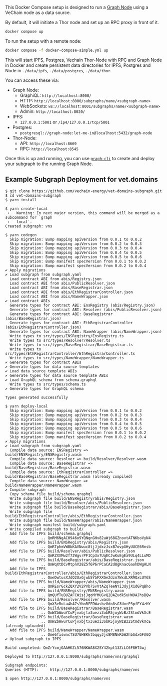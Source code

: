 This Docker Compose setup is designed to run a [Graph Node](https://github.com/graphprotocol/graph-node/tree/master/docker) using a VeChain node as a data source.

By default, it will initiate a Thor node and set up an RPC proxy in front of it.

```sh
docker compose up
```

To run the setup with a remote node:

```sh
docker compose -f docker-compose-simple.yml up 
```

This will start IPFS, Postgres, Vechain Thor-Node with RPC and Graph Node in Docker and create persistent
data directories for IPFS, Postgres and Node in `./data/ipfs`, `./data/postgres`, `./data/thor`.

You can access these via:

- Graph Node:
  - GraphiQL: `http://localhost:8000/`
  - HTTP: `http://localhost:8000/subgraphs/name/<subgraph-name>`
  - WebSockets: `ws://localhost:8001/subgraphs/name/<subgraph-name>`
  - Admin: `http://localhost:8020/`
- IPFS:
  - `127.0.0.1:5001` or `/ip4/127.0.0.1/tcp/5001`
- Postgres:
  - `postgresql://graph-node:let-me-in@localhost:5432/graph-node`
- Thor-Node:
  - API: `http://localhost:8669`
  - RPC: `http://localhost:8545`

Once this is up and running, you can use [`graph-cli`](https://github.com/graphprotocol/graph-tooling/tree/main/packages/cli) to create and deploy your subgraph to the running Graph Node.
  

## Example Subgraph Deployment for vet.domains

```shell
$ git clone https://github.com/vechain-energy/vet-domains-subgraph.git
$ cd vet-domains-subgraph
$ yarn install

$ yarn create-local
 ›   Warning: In next major version, this command will be merged as a subcommand for `graph 
 ›   local`.
Created subgraph: vns

$ yarn codegen
  Skip migration: Bump mapping apiVersion from 0.0.1 to 0.0.2
  Skip migration: Bump mapping apiVersion from 0.0.2 to 0.0.3
  Skip migration: Bump mapping apiVersion from 0.0.3 to 0.0.4
  Skip migration: Bump mapping apiVersion from 0.0.4 to 0.0.5
  Skip migration: Bump mapping apiVersion from 0.0.5 to 0.0.6
  Skip migration: Bump manifest specVersion from 0.0.1 to 0.0.2
  Skip migration: Bump manifest specVersion from 0.0.2 to 0.0.4
✔ Apply migrations
✔ Load subgraph from subgraph.yaml
  Load contract ABI from abis/Registry.json
  Load contract ABI from abis/PublicResolver.json
  Load contract ABI from abis/BaseRegistrar.json
  Load contract ABI from abis/EthRegistrarController.json
  Load contract ABI from abis/NameWrapper.json
✔ Load contract ABIs
  Generate types for contract ABI: EnsRegistry (abis/Registry.json)
  Generate types for contract ABI: Resolver (abis/PublicResolver.json)
  Generate types for contract ABI: BaseRegistrar (abis/BaseRegistrar.json)
  Generate types for contract ABI: EthRegistrarController (abis/EthRegistrarController.json)
  Generate types for contract ABI: NameWrapper (abis/NameWrapper.json)
  Write types to src/types/ENSRegistry/EnsRegistry.ts
  Write types to src/types/Resolver/Resolver.ts
  Write types to src/types/BaseRegistrar/BaseRegistrar.ts
  Write types to src/types/EthRegistrarController/EthRegistrarController.ts
  Write types to src/types/NameWrapper/NameWrapper.ts
✔ Generate types for contract ABIs
✔ Generate types for data source templates
✔ Load data source template ABIs
✔ Generate types for data source template ABIs
✔ Load GraphQL schema from schema.graphql
  Write types to src/types/schema.ts
✔ Generate types for GraphQL schema

Types generated successfully

$ yarn deploy-local
  Skip migration: Bump mapping apiVersion from 0.0.1 to 0.0.2
  Skip migration: Bump mapping apiVersion from 0.0.2 to 0.0.3
  Skip migration: Bump mapping apiVersion from 0.0.3 to 0.0.4
  Skip migration: Bump mapping apiVersion from 0.0.4 to 0.0.5
  Skip migration: Bump mapping apiVersion from 0.0.5 to 0.0.6
  Skip migration: Bump manifest specVersion from 0.0.1 to 0.0.2
  Skip migration: Bump manifest specVersion from 0.0.2 to 0.0.4
✔ Apply migrations
✔ Load subgraph from subgraph.yaml
  Compile data source: ENSRegistry => build/ENSRegistry/ENSRegistry.wasm
  Compile data source: Resolver => build/Resolver/Resolver.wasm
  Compile data source: BaseRegistrar => build/BaseRegistrar/BaseRegistrar.wasm
  Compile data source: EthRegistrarController => build/BaseRegistrar/BaseRegistrar.wasm (already compiled)
  Compile data source: NameWrapper => build/NameWrapper/NameWrapper.wasm
✔ Compile subgraph
  Copy schema file build/schema.graphql
  Write subgraph file build/ENSRegistry/abis/Registry.json
  Write subgraph file build/Resolver/abis/PublicResolver.json
  Write subgraph file build/BaseRegistrar/abis/BaseRegistrar.json
  Write subgraph file build/EthRegistrarController/abis/EthRegistrarController.json
  Write subgraph file build/NameWrapper/abis/NameWrapper.json
  Write subgraph manifest build/subgraph.yaml
✔ Write compiled subgraph to build/
  Add file to IPFS build/schema.graphql
                .. QmRM6NgACH946o9YQNqnGHv82aWj68GZnovtATNKboVyN4
  Add file to IPFS build/ENSRegistry/abis/Registry.json
                .. QmRTphmVWBbKAVNwuc8tjJjdxzJsxB7ovpGHyUUCE6Rnsb
  Add file to IPFS build/Resolver/abis/PublicResolver.json
                .. QmRZXXMw2f72WgvrPF1Cp3x7UqECJwKuEgEa9ULq4LLuMD
  Add file to IPFS build/BaseRegistrar/abis/BaseRegistrar.json
                .. QmWqXtDCvMtpnV28Z5f6P6rPCaCA2d8gKnacGaohDWgALN
  Add file to IPFS build/EthRegistrarController/abis/EthRegistrarController.json
                .. QmeDwtusXJdQ2UxGjwb5YbFXXGeZdzm7WxdLXR9QxLUYGS
  Add file to IPFS build/NameWrapper/abis/NameWrapper.json
                .. QmREsrGckZQXY2V2PVb7SvVtAZqTeeNYi3dyjX1dGPqBho
  Add file to IPFS build/ENSRegistry/ENSRegistry.wasm
                .. QmQUfTuBUZAFCWisjJgoMYMUGvQ2BAZudk5uHW9AJhsBQw
  Add file to IPFS build/Resolver/Resolver.wasm
                .. QmX3eBuLa4hA7sYboRFEDWasbz8do8sG3UxrP3pfEY4zHY
  Add file to IPFS build/BaseRegistrar/BaseRegistrar.wasm
                .. QmWZbWwuYCuPjvxbjtx3uezi3obR5joyWzBz2StmdVkXcE
  Add file to IPFS build/BaseRegistrar/BaseRegistrar.wasm
                .. QmWZbWwuYCuPjvxbjtx3uezi3obR5joyWzBz2StmdVkXcE (already uploaded)
  Add file to IPFS build/NameWrapper/NameWrapper.wasm
                .. Qme6fiswncTSU7GH8KktbqqyJjs8M8NkRbW2hbSdxGFAGQ
✔ Upload subgraph to IPFS

Build completed: QmZrYcmjGAAHKZi576NKWA8X2SY42kpt13ZiLC6F8HT4wj

Deployed to http://127.0.0.1:8000/subgraphs/name/vns/graphql

Subgraph endpoints:
Queries (HTTP):     http://127.0.0.1:8000/subgraphs/name/vns

$ open http://127.0.0.1:8000/subgraphs/name/vns

```